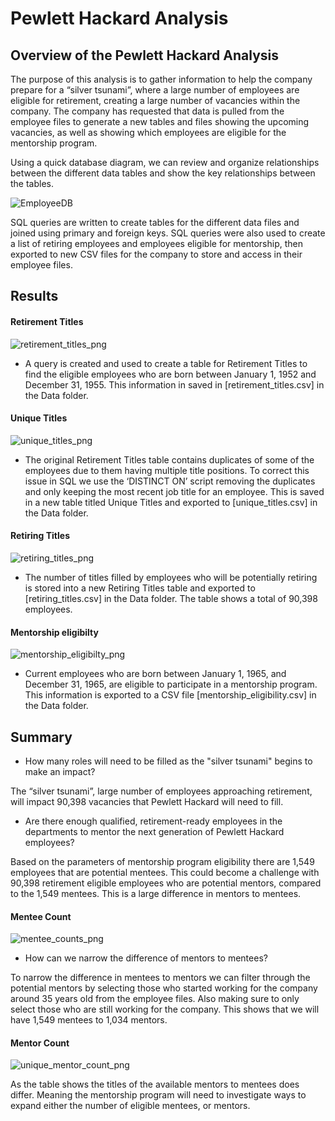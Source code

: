 # Pewlett Hackard Analysis
## Overview of the Pewlett Hackard Analysis

The purpose of this analysis is to gather information to help the company prepare for a “silver tsunami”, where a large number of employees are eligible for retirement, creating a large number of vacancies within the company. The company has requested that data is pulled from the employee files to generate a new tables and files showing the upcoming vacancies, as well as showing which employees are eligible for the mentorship program. 

Using a quick database diagram, we can review and organize relationships between the different data tables and show the key relationships between the tables. 

![EmployeeDB](https://user-images.githubusercontent.com/103263248/176570037-eebf13c2-7ed9-4cd0-a707-96f8b64aefd0.png)

SQL queries are written to create tables for the different data files and joined using primary and foreign keys. SQL queries were also used to create a list of retiring employees and employees eligible for mentorship, then exported to new CSV files for the company to store and access in their employee files.

## Results

#### Retirement Titles
![retirement_titles_png](https://user-images.githubusercontent.com/103263248/176570092-2c8abf5e-2f13-4c81-9e46-3805b2da067d.png)
* A query is created and used to create a table for Retirement Titles to find the eligible employees who are born between January 1, 1952 and December 31, 1955. This information in saved in [retirement_titles.csv] in the Data folder. 

#### Unique Titles
![unique_titles_png](https://user-images.githubusercontent.com/103263248/176570129-be6a4356-92ef-429b-81d4-6252a843eb9a.png)
* The original Retirement Titles table contains duplicates of some of the employees due to them having multiple title positions. To correct this issue in SQL we use the ‘DISTINCT ON’ script removing the duplicates and only keeping the most recent job title for an employee. This is saved in a new table titled Unique Titles and exported to [unique_titles.csv] in the Data folder. 


#### Retiring Titles
![retiring_titles_png](https://user-images.githubusercontent.com/103263248/176570766-2c3d8d8d-2b0a-4e1a-9333-66034ec7a1fd.png)
* The number of titles filled by employees who will be potentially retiring is stored into a new Retiring Titles table and exported to [retiring_titles.csv] in the Data folder. The table shows a total of 90,398 employees.


#### Mentorship eligibilty
![mentorship_eligibilty_png](https://user-images.githubusercontent.com/103263248/176570190-85adf64c-5126-485d-9561-9dc9cd1a628a.png)
* Current employees who are born between January 1, 1965, and December 31, 1965, are eligible to participate in a mentorship program. This information is exported to a CSV file [mentorship_eligibility.csv] in the Data folder.

## Summary
* How many roles will need to be filled as the "silver tsunami" begins to make an impact?

The “silver tsunami”, large number of employees approaching retirement, will impact 90,398 vacancies that Pewlett Hackard will need to fill.

* Are there enough qualified, retirement-ready employees in the departments to mentor the next generation of Pewlett Hackard employees?

Based on the parameters of mentorship program eligibility there are 1,549 employees that are potential mentees. This could become a challenge with 90,398 retirement eligible employees who are potential mentors, compared to the 1,549 mentees. This is a large difference in mentors to mentees. 
#### Mentee Count
![mentee_counts_png](https://user-images.githubusercontent.com/103263248/176570295-a06e395a-fe1b-40a5-b604-d91be7249cd2.png)


* How can we narrow the difference of mentors to mentees?

To narrow the difference in mentees to mentors we can filter through the potential mentors by selecting those who started working for the company around 35 years old from the employee files. Also making sure to only select those who are still working for the company. This shows that we will have 1,549 mentees to 1,034 mentors. 
#### Mentor Count
![unique_mentor_count_png](https://user-images.githubusercontent.com/103263248/176570398-0b071ae4-59ee-43c5-87c1-8c6419206e75.png)

As the table shows the titles of the available mentors to mentees does differ. Meaning the mentorship program will need to investigate ways to expand either the number of eligible mentees, or mentors.
